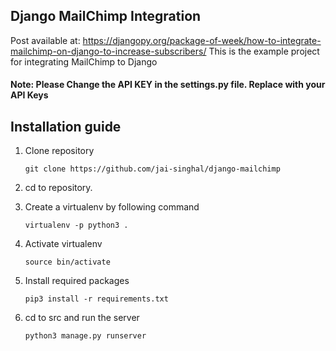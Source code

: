 ## Django MailChimp Integration
Post available at: https://djangopy.org/package-of-week/how-to-integrate-mailchimp-on-django-to-increase-subscribers/
This is the example project for integrating MailChimp to Django

#### Note: Please Change the API KEY in the settings.py file. Replace with your API Keys

## Installation guide

1. Clone repository 

    `
    git clone https://github.com/jai-singhal/django-mailchimp
    `
    
2. cd to repository.

3. Create a virtualenv by following command

    ` virtualenv -p python3 .
    `

4. Activate virtualenv 

    `
    source bin/activate
    `

5. Install required packages 

    `
    pip3 install -r requirements.txt
    `
6. cd to src and run the server 

    `
    python3 manage.py runserver
    `
